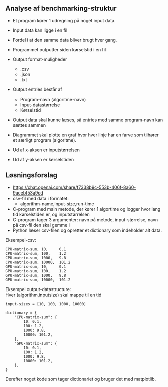 ## Analyse af benchmarking-struktur

- Et program kører 1 udregning på noget input data. 
- Input data kan ligge i en fil
- Fordel i at den samme data bliver brugt hver gang. 

- Programmet outputter siden kørselstid i en fil
- Output format-muligheder
  - .csv
  - .json
  - .txt
- Output entries består af
  - Program-navn (algoritme-navn)
  - Input-datastørrelse
  - Kørselstid
- Output data skal kunne læses, så entries med samme program-navn kan sættes sammen

- Diagrammet skal plotte en graf hvor hver linje har en farve som tilhører et særligt program (algoritme).
- Ud af x-aksen er inputstørrelsen
- Ud af y-aksen er kørselstiden

## Løsningsforslag
- https://chat.openai.com/share/f7338b9c-553b-406f-8a60-9acebf53a9cd
- csv-fil med data i formatet:
  - algorithm-name,input-size,run-time
- C-program med main metode, der kører 1 algortime og logger hvor lang tid kørselstiden er, og inputstørrelsen
- C-program tager 3 argumenter: navn på metode, input-størrelse, navn på csv-fil den skal gemme i
- Python læser csv-filen og opretter et dictionary som indeholder alt data. 


Eksempel-csv:

    CPU-matrix-sum, 10,     0.1
    CPU-matrix-sum, 100,    1.2
    CPU-matrix-sum, 1000,   9.8
    CPU-matrix-sum, 10000,  101.2
    GPU-matrix-sum, 10,     0.1
    GPU-matrix-sum, 100,    1.2
    GPU-matrix-sum, 1000,   9.8
    GPU-matrix-sum, 10000,  101.2


Eksempel output-datastructure:  
Hver (algorithm,inputsize) skal mappe til en tid

    input-sizes = [10, 100, 1000, 10000]

    dictionary = { 
        "CPU-matrix-sum": { 
            10: 0.1,
            100: 1.2,
            1000: 9.8,
            10000: 101.2,
        },
        "GPU-matrix-sum": { 
            10: 0.1,
            100: 1.2,
            1000: 9.8,
            10000: 101.2,
        },
    }

Derefter noget kode som tager dictionariet og bruger det med matplotlib.